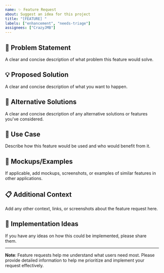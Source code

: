 ```yaml
---
name: ✨ Feature Request
about: Suggest an idea for this project
title: "[FEATURE] "
labels: ["enhancement", "needs-triage"]
assignees: ["CrazyJMB"]
---
```


## 🎯 Problem Statement

A clear and concise description of what problem this feature would solve.

## 💡 Proposed Solution

A clear and concise description of what you want to happen.

## 🔄 Alternative Solutions

A clear and concise description of any alternative solutions or features you've considered.

## 📱 Use Case

Describe how this feature would be used and who would benefit from it.

## 🎨 Mockups/Examples

If applicable, add mockups, screenshots, or examples of similar features in other applications.

## 📋 Additional Context

Add any other context, links, or screenshots about the feature request here.

## 🚀 Implementation Ideas

If you have any ideas on how this could be implemented, please share them.

---

**Note**: Feature requests help me understand what users need most. Please provide detailed information to help me prioritize and implement your request effectively.
